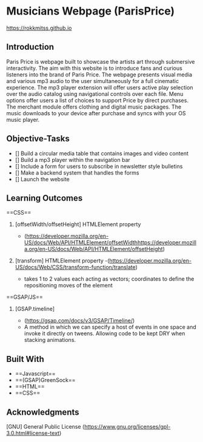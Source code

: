 # Musicians Webpage (ParisPrice) 
<https://rokkmitss.github.io> 

## Introduction

Paris Price is webpage built to showcase the artists art through submersive interactivity. The aim with this website is to introduce fans and curious listeners into the brand of Paris Price. The webpage presents visual media and various mp3 audio to the user simultaneously for a full cinematic experience. The mp3 player extension will offer users active play selection over the audio catalog using navigational controls over each file. Menu options offer users a list of choices to support Price by direct purchases. The merchant module offers clothing and digital music packages. The music downloads to your device after purchase and syncs with your OS music player.

## Objective-Tasks

- [] Build a circular media table that contains images and video content
- [] Build a mp3 player within the navigation bar
- [] Include a form for users to subscribe in newsletter style bulletins
- [] Make a backend system that handles the forms
- [] Launch the website

## Learning Outcomes

==CSS==

1. [offsetWidth/offsetHeight] HTMLElement property

   - (<https://developer.mozilla.org/en-US/docs/Web/API/HTMLElement/offsetWidth><https://developer.mozilla.org/en-US/docs/Web/API/HTMLElement/offsetHeight>)

2. [transform] HTMLElement property
   -(<https://developer.mozilla.org/en-US/docs/Web/CSS/transform-function/translate>)
   - takes 1 to 2 values each acting as vectors; coordinates to define the repositioning moves of the element

==GSAP/JS==

1. [GSAP.timeline]

   - (<https://gsap.com/docs/v3/GSAP/Timeline/>)

   * A method in which we can specify a host of events in one space and invoke it directly on tweens. Allowing code to be kept DRY when stacking animations.

## Built With

- ==Javascript==
- ==(GSAP)GreenSock==
- ==HTML==
- ==CSS==

## Acknowledgments

[GNU] General Public License
(<https://www.gnu.org/licenses/gpl-3.0.html#license-text>)
